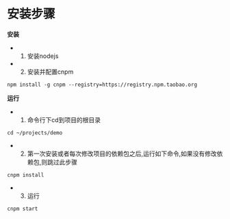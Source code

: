 # 安装步骤

**安装**
- 1. 安装nodejs
- 2. 安装并配置cnpm
```
npm install -g cnpm --registry=https://registry.npm.taobao.org
```

**运行**
- 1. 命令行下cd到项目的根目录
```
cd ~/projects/demo
```
- 2. 第一次安装或者每次修改项目的依赖包之后,运行如下命令,如果没有修改依赖包,则跳过此步骤
```
cnpm install
```
- 3. 运行
```
cnpm start
```